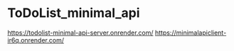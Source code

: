 # ToDoList_minimal_api
https://todolist-minimal-api-server.onrender.com/
https://minimalapiclient-ir6q.onrender.com/
